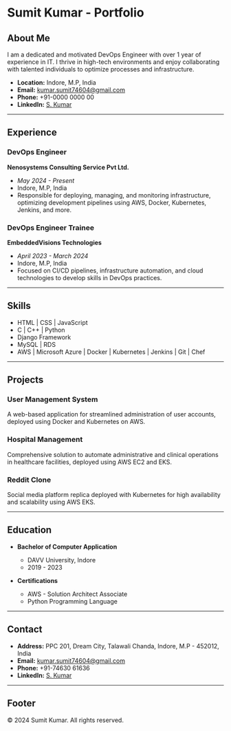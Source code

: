 # Sumit Kumar - Portfolio

## About Me
I am a dedicated and motivated DevOps Engineer with over 1 year of experience in IT. I thrive in high-tech environments and enjoy collaborating with talented individuals to optimize processes and infrastructure.

- **Location:** Indore, M.P, India
- **Email:** kumar.sumit74604@gmail.com
- **Phone:** +91-0000 0000 00
- **LinkedIn:** [S. Kumar](https://www.linkedin.com/in/s-kumar-7773a3264)

---

## Experience
### DevOps Engineer
**Nenosystems Consulting Service Pvt Ltd.**
- *May 2024 - Present*
- Indore, M.P, India
- Responsible for deploying, managing, and monitoring infrastructure, optimizing development pipelines using AWS, Docker, Kubernetes, Jenkins, and more.

### DevOps Engineer Trainee
**EmbeddedVisions Technologies**
- *April 2023 - March 2024*
- Indore, M.P, India
- Focused on CI/CD pipelines, infrastructure automation, and cloud technologies to develop skills in DevOps practices.

---

## Skills
- HTML | CSS | JavaScript
- C | C++ | Python
- Django Framework
- MySQL | RDS
- AWS | Microsoft Azure | Docker | Kubernetes | Jenkins | Git | Chef

---

## Projects
### User Management System
A web-based application for streamlined administration of user accounts, deployed using Docker and Kubernetes on AWS.

### Hospital Management
Comprehensive solution to automate administrative and clinical operations in healthcare facilities, deployed using AWS EC2 and EKS.

### Reddit Clone
Social media platform replica deployed with Kubernetes for high availability and scalability using AWS EKS.

---

## Education
- **Bachelor of Computer Application**
  - DAVV University, Indore
  - 2019 - 2023

- **Certifications**
  - AWS - Solution Architect Associate
  - Python Programming Language

---

## Contact
- **Address:** PPC 201, Dream City, Talawali Chanda, Indore, M.P - 452012, India
- **Email:** kumar.sumit74604@gmail.com
- **Phone:** +91-74630 61636
- **LinkedIn:** [S. Kumar](https://www.linkedin.com/in/s-kumar-7773a3264)

---

## Footer
&copy; 2024 Sumit Kumar. All rights reserved.
